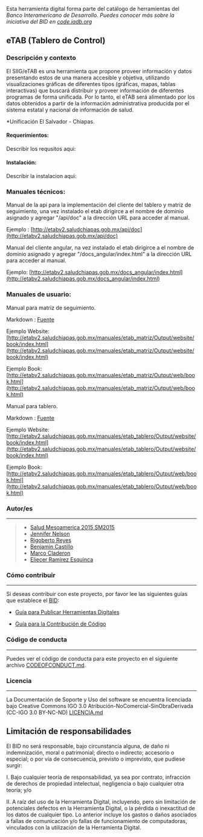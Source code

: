 Esta herramienta digital forma parte del catálogo de herramientas del **Banco Interamericano de Desarrollo*. Puedes conocer más sobre la iniciativa del BID en [code.iadb.org](code.iadb.org)*

  

## eTAB (Tablero de Control) 

  

### Descripción y contexto

  

El SIIG/eTAB es una herramienta que propone proveer información y datos presentando estos de una manera accesible y objetiva, utilizando visualizaciones gráficas de diferentes tipos (gráficas, mapas, tablas interactivas) que buscará distribuir y proveer información de diferentes programas de forma unificada. Por lo tanto, el eTAB será alimentado por los datos obtenidos a partir de la información administrativa producida por el sistema estatal y nacional de información de salud.

*Unificación El Salvador - Chiapas.


#### Requerimientos:

Describir los requsitos aqui:


#### Instalación:

Describir la instalacion aqui:


### Manuales técnicos:

Manual de la api para la implementación del cliente del tablero y matriz de seguimiento, una vez instalado el etab dirigirce a el nombre de dominio asignado y agregar "/api/doc" a la dirección URL para acceder al manual.

Ejemplo : [http://etabv2.saludchiapas.gob.mx/api/doc](http://etabv2.saludchiapas.gob.mx/api/doc)

Manual del cliente angular, na vez instalado el etab dirigirce a el nombre de dominio asignado y agregar "/docs_angular/index.html" a la dirección URL para acceder al manual.

Ejemplo: [http://etabv2.saludchiapas.gob.mx/docs_angular/index.html](http://etabv2.saludchiapas.gob.mx/docs_angular/index.html)

### Manuales de usuario:

Manual para matriz de seguimiento.

Markdown : [Fuente](https://github.com/rigosv/etab/blob/master/public/manuales/etab_matriz/)

Ejemplo Website: [http://etabv2.saludchiapas.gob.mx/manuales/etab_matriz/Output/website/book/index.html](http://etabv2.saludchiapas.gob.mx/manuales/etab_matriz/Output/website/book/index.html)

Ejemplo Book: [http://etabv2.saludchiapas.gob.mx/manuales/etab_matriz/Output/web/book.html](http://etabv2.saludchiapas.gob.mx/manuales/etab_matriz/Output/web/book.html)


Manual para tablero.

Markdown : [Fuente](https://github.com/rigosv/etab/blob/master/public/manuales/etab_tablero/)

Ejemplo Website: [http://etabv2.saludchiapas.gob.mx/manuales/etab_tablero/Output/website/book/index.html](http://etabv2.saludchiapas.gob.mx/manuales/etab_tablero/Output/website/book/index.html)

Ejemplo Book: [http://etabv2.saludchiapas.gob.mx/manuales/etab_tablero/Output/web/book.html](http://etabv2.saludchiapas.gob.mx/manuales/etab_tablero/Output/web/book.html)

### Autor/es
  

---
> - [Salud Mesoamerica 2015 SM2015](https://www.iadb.org)
> - [Jennifer Nelson ](mailto:jennifern@iadb.org)
> - [Rigoberto Reyes ](https://github.com/rigosv "Github")
> - [Benjamin Castillo ](https://github.com/bcastillo "Github")
> - [Marco Claderon ](https://github.com/m2rc8 "Github")
> - [Eliecer Ramirez Esquinca](https://github.com/checherman "Github")



### Cómo contribuir

  

---

Si deseas contribuir con este proyecto, por favor lee las siguientes guías que establece el [BID](https://www.iadb.org/es  "BID"):

*  [Guía para Publicar Herramientas Digitales](https://el-bid.github.io/guia-de-publicacion/  "Guía para Publicar")

*  [Guía para la Contribución de Código](https://github.com/EL-BID/Plantilla-de-repositorio/blob/master/CONTRIBUTING.md  "Guía de Contribución de Código")

  

### Código de conducta

---

Puedes ver el código de conducta para este proyecto en el siguiente archivo [CODEOFCONDUCT.md](https://github.com/EL-BID/Supervision-SISBEN-ML/blob/master/CODEOFCONDUCT.md).

  


### Licencia
---

La Documentación de Soporte y Uso del software se encuentra licenciada bajo Creative Commons IGO 3.0 Atribución-NoComercial-SinObraDerivada (CC-IGO 3.0 BY-NC-ND) [LICENCIA.md](https://github.com/rigosv/etab/blob/master/LICENSE.md)

  

## Limitación de responsabilidades

  

El BID no será responsable, bajo circunstancia alguna, de daño ni indemnización, moral o patrimonial; directo o indirecto; accesorio o especial; o por vía de consecuencia, previsto o imprevisto, que pudiese surgir:

I. Bajo cualquier teoría de responsabilidad, ya sea por contrato, infracción de derechos de propiedad intelectual, negligencia o bajo cualquier otra teoría; y/o

II. A raíz del uso de la Herramienta Digital, incluyendo, pero sin limitación de potenciales defectos en la Herramienta Digital, o la pérdida o inexactitud de los datos de cualquier tipo. Lo anterior incluye los gastos o daños asociados a fallas de comunicación y/o fallas de funcionamiento de computadoras, vinculados con la utilización de la Herramienta Digital.